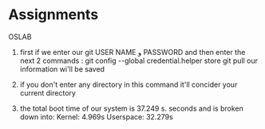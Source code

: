 # Assignments
OSLAB
1) first if we enter our git USER NAME و PASSWORD and then enter the next 2 commands :
git config --global credential.helper store
git pull
our information wi'll be saved

2) if you don't enter any directory in this command it'll concider your current directory

3) the total boot time of our system is 
37.249 s. seconds and is broken down into:
Kernel: 4.969s
Userspace: 32.279s
